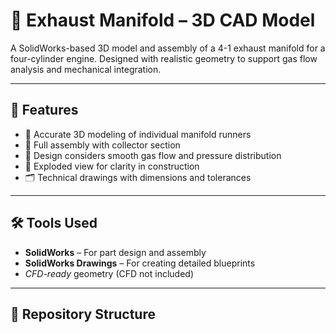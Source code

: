 # 🚗 Exhaust Manifold – 3D CAD Model

A SolidWorks-based 3D model and assembly of a 4-1 exhaust manifold for a four-cylinder engine. Designed with realistic geometry to support gas flow analysis and mechanical integration.

---

## 📌 Features

- 📐 Accurate 3D modeling of individual manifold runners
- 🔩 Full assembly with collector section
- 💨 Design considers smooth gas flow and pressure distribution
- 🧩 Exploded view for clarity in construction
- 🗂️ Technical drawings with dimensions and tolerances

---

## 🛠️ Tools Used

- **SolidWorks** – For part design and assembly
- **SolidWorks Drawings** – For creating detailed blueprints
- *CFD-ready* geometry (CFD not included)

---

## 📂 Repository Structure

